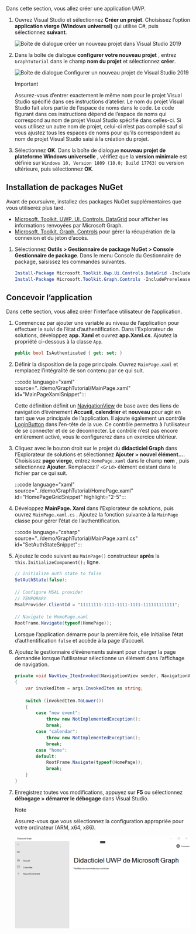 <!-- markdownlint-disable MD002 MD041 -->

Dans cette section, vous allez créer une application UWP.

1. Ouvrez Visual Studio et sélectionnez **Créer un projet**. Choisissez l’option **application vierge (Windows universel)** qui utilise C#, puis sélectionnez **suivant**.

    ![Boîte de dialogue créer un nouveau projet dans Visual Studio 2019](./images/vs-create-new-project.png)

1. Dans la boîte de dialogue **configurer votre nouveau projet** , entrez `GraphTutorial` dans le champ **nom du projet** et sélectionnez **créer**.

    ![Boîte de dialogue Configurer un nouveau projet de Visual Studio 2019](./images/vs-configure-new-project.png)

    > [!IMPORTANT]
    > Assurez-vous d’entrer exactement le même nom pour le projet Visual Studio spécifié dans ces instructions d’atelier. Le nom du projet Visual Studio fait alors partie de l’espace de noms dans le code. Le code figurant dans ces instructions dépend de l’espace de noms qui correspond au nom de projet Visual Studio spécifié dans celles-ci. Si vous utilisez un autre nom de projet, celui-ci n’est pas compilé sauf si vous ajustez tous les espaces de noms pour qu’ils correspondent au nom de projet Visual Studio saisi à la création du projet.

1. Sélectionnez **OK**. Dans la boîte de dialogue **nouveau projet de plateforme Windows universelle** , vérifiez que la **version minimale** est définie sur `Windows 10, Version 1809 (10.0; Build 17763)` ou version ultérieure, puis sélectionnez **OK**.

## <a name="install-nuget-packages"></a>Installation de packages NuGet

Avant de poursuivre, installez des packages NuGet supplémentaires que vous utiliserez plus tard.

- [Microsoft. Toolkit. UWP. UI. Controls. DataGrid](https://www.nuget.org/packages/Microsoft.Toolkit.Uwp.Ui.Controls.DataGrid/) pour afficher les informations renvoyées par Microsoft Graph.
- [Microsoft. Toolkit. Graph. Controls](https://www.nuget.org/packages/Microsoft.Toolkit.Graph.Controls) pour gérer la récupération de la connexion et du jeton d’accès.

1. Sélectionnez **Outils > Gestionnaire de package NuGet > Console Gestionnaire de package**. Dans le menu Console du Gestionnaire de package, saisissez les commandes suivantes.

    ```powershell
    Install-Package Microsoft.Toolkit.Uwp.Ui.Controls.DataGrid -IncludePrerelease
    Install-Package Microsoft.Toolkit.Graph.Controls -IncludePrerelease
    ```

## <a name="design-the-app"></a>Concevoir l’application

Dans cette section, vous allez créer l’interface utilisateur de l’application.

1. Commencez par ajouter une variable au niveau de l’application pour effectuer le suivi de l’état d’authentification. Dans l’Explorateur de solutions, développez **app. Xaml** et ouvrez **app.Xaml.cs**. Ajoutez la propriété ci-dessous à la classe `App`.

    ```csharp
    public bool IsAuthenticated { get; set; }
    ```

1. Définir la disposition de la page principale. Ouvrez `MainPage.xaml` et remplacez l’intégralité de son contenu par ce qui suit.

    :::code language="xaml" source="../demo/GraphTutorial/MainPage.xaml" id="MainPageXamlSnippet":::

    Cette définition définit un [NavigationView](/uwp/api/windows.ui.xaml.controls.navigationview) de base avec des liens de navigation d’événement **Accueil**, **calendrier** et **nouveau** pour agir en tant que vue principale de l’application. Il ajoute également un contrôle [LoginButton](https://github.com/windows-toolkit/Graph-Controls) dans l’en-tête de la vue. Ce contrôle permettra à l’utilisateur de se connecter et de se déconnecter. Le contrôle n’est pas encore entièrement activé, vous le configurerez dans un exercice ultérieur.

1. Cliquez avec le bouton droit sur le projet du **didacticiel Graph** dans l’Explorateur de solutions et sélectionnez **Ajouter > nouvel élément...**. Choisissez **page vierge**, entrez `HomePage.xaml` dans le champ **nom** , puis sélectionnez **Ajouter**. Remplacez l' `<Grid>` élément existant dans le fichier par ce qui suit.

    :::code language="xaml" source="../demo/GraphTutorial/HomePage.xaml" id="HomePageGridSnippet" highlight="2-5":::

1. Développez **MainPage. Xaml** dans l’Explorateur de solutions, puis ouvrez `MainPage.xaml.cs` . Ajoutez la fonction suivante à la `MainPage` classe pour gérer l’état de l’authentification.

    :::code language="csharp" source="../demo/GraphTutorial/MainPage.xaml.cs" id="SetAuthStateSnippet":::

1. Ajoutez le code suivant au `MainPage()` constructeur **après** la `this.InitializeComponent();` ligne.

    ```csharp
    // Initialize auth state to false
    SetAuthState(false);

    // Configure MSAL provider
    // TEMPORARY
    MsalProvider.ClientId = "11111111-1111-1111-1111-111111111111";

    // Navigate to HomePage.xaml
    RootFrame.Navigate(typeof(HomePage));
    ```

    Lorsque l’application démarre pour la première fois, elle Initialise l’état d’authentification `false` et accède à la page d’accueil.

1. Ajoutez le gestionnaire d’événements suivant pour charger la page demandée lorsque l’utilisateur sélectionne un élément dans l’affichage de navigation.

    ```csharp
    private void NavView_ItemInvoked(NavigationView sender, NavigationViewItemInvokedEventArgs args)
    {
        var invokedItem = args.InvokedItem as string;

        switch (invokedItem.ToLower())
        {
            case "new event":
                throw new NotImplementedException();
                break;
            case "calendar":
                throw new NotImplementedException();
                break;
            case "home":
            default:
                RootFrame.Navigate(typeof(HomePage));
                break;
        }
    }
    ```

1. Enregistrez toutes vos modifications, appuyez sur **F5** ou sélectionnez **débogage > démarrer le débogage** dans Visual Studio.

    > [!NOTE]
    > Assurez-vous que vous sélectionnez la configuration appropriée pour votre ordinateur (ARM, x64, x86).

    ![Capture d’écran de la page d’accueil](./images/create-app-01.png)
